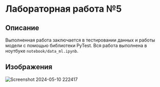 # Лабораторная работа №5

## Описание

Выполненная работа заключается в тестировании данных и работы модели с помощью библиотеки PyTest. Вся работа выполнена в ноутбуке `notebook/data_ml.ipynb`.

## Изображения

![Screenshot 2024-05-10 222417](https://github.com/nymless/URFU/assets/86611399/a79fa38a-42d5-4c72-b115-a86fc6d39057)
